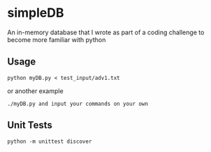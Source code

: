 simpleDB
=============

An in-memory database that I wrote as part of a coding challenge to become more familiar with python

## Usage
    python myDB.py < test_input/adv1.txt

or another example

    ./myDB.py and input your commands on your own

## Unit Tests
    python -m unittest discover

